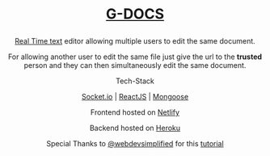 # <b><p align="center"> <a href="https://doccs.netlify.app">G-DOCS</a></p></b>

<p align="center"><u>Real Time text</u> editor allowing multiple users to edit the same document.</p>

<p align="center">
For allowing another user to edit the same file just give the url to the <b>trusted</b> person and they can then simultaneously edit the same document.
</p>

<p align="center">Tech-Stack </p>

<p align="center">
<a href="https://socket.io/">Socket.io</a> | <a href="https://reactjs.org/">ReactJS</a> | <a href="https://mongoosejs.com/">Mongoose</a>
</p>

<p align="center">
Frontend hosted on <a href="https://doccs.netlify.app/">Netlify</a>
</p>
<p align="center">
Backend hosted on <a href="https://api-gdocs.herokuapp.com">Heroku</a>
</p`>
<p align="center">
Special Thanks to <a href="https://github.com/WebDevSimplified">@webdevsimplified</a> for this <a href="https://www.youtube.com/watch?v=iRaelG7v0OU">tutorial</a>
</p>
